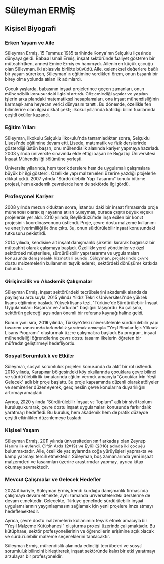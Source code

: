 # Süleyman ERMİŞ

## Kişisel Biyografi

### Erken Yaşam ve Aile

Süleyman Ermiş, 15 Temmuz 1985 tarihinde Konya'nın Selçuklu ilçesinde dünyaya geldi. Babası İsmail Ermiş, inşaat sektöründe faaliyet gösteren bir müteahhitken, annesi Emine Ermiş ev hanımıydı. Ailenin en küçük çocuğu olan Süleyman, iki ablasıyla birlikte büyüdü. Aile, geleneksel değerlere bağlı bir yaşam sürerken, Süleyman'ın eğitimine verdikleri önem, onun başarılı bir birey olma yolunda atılan ilk adımlardı.

Çocuk yaşlarda, babasının inşaat projelerinde geçen zamanları, onun mühendislik konusundaki ilgisini artırdı. Gözlemlediği yapılar ve yapılan işlerin arka plandaki matematiksel hesaplamaları, ona inşaat mühendisliğinin karmaşık ama heyecan verici dünyasını tanıttı. Bu dönemde, özellikle fen bilimlerine olan ilgisi dikkat çekti; ilkokul yıllarında katıldığı bilim fuarlarında çeşitli ödüller kazandı.

### Eğitim Yılları

Süleyman, ilkokulu Selçuklu İlkokulu'nda tamamladıktan sonra, Selçuklu Lisesi'nde eğitimine devam etti. Lisede, matematik ve fizik derslerinde gösterdiği üstün başarı, onu mühendislik alanında kariyer yapmaya hazırladı. 2003 yılında üniversite sınavında elde ettiği başarı ile Boğaziçi Üniversitesi İnşaat Mühendisliği bölümüne yerleşti.

Üniversite yıllarında, hem teorik derslere hem de uygulamalı çalışmalara büyük bir ilgi gösterdi. Özellikle yapı malzemeleri üzerine yazdığı projelerle dikkat çekti. 2007 yılında "Sürdürülebilir Yapı Tasarımı" konulu bitirme projesi, hem akademik çevrelerde hem de sektörde ilgi gördü.

### Profesyonel Kariyer

2008 yılında mezun olduktan sonra, İstanbul'daki bir inşaat firmasında proje mühendisi olarak iş hayatına atılan Süleyman, burada çeşitli büyük ölçekli projelerde yer aldı. 2010 yılında, Beylikdüzü'nde inşa edilen bir konut projesinin koordinasyonunu üstlendi. Proje, çevre dostu malzeme kullanımı ve enerji verimliliği ile öne çıktı. Bu, onun sürdürülebilir inşaat konusundaki tutkusunu pekiştirdi.

2014 yılında, kendisine ait inşaat danışmanlık şirketini kurarak bağımsız bir müteahhit olarak çalışmaya başladı. Özellikle yerel yönetimler ve özel sektördeki müşterilere, sürdürülebilir yapı tasarımı ve uygulamaları konusunda danışmanlık hizmetleri sundu. Süleyman, projelerinde çevre dostu malzemelerin kullanımını teşvik ederek, sektördeki dönüşüme katkıda bulundu.

### Girişimcilik ve Akademik Çalışmalar

Süleyman Ermiş, inşaat sektöründeki tecrübelerini akademik alanda da paylaşma arzusuyla, 2015 yılında Yıldız Teknik Üniversitesi'nde yüksek lisans eğitimine başladı. Yüksek lisans tezi, "Türkiye'de Sürdürülebilir İnşaat Uygulamaları: Başarılar ve Zorluklar" başlığını taşıyordu. Bu çalışma, sektörün geleceği açısından önemli bir referans kaynağı haline geldi.

Bunun yanı sıra, 2016 yılında, Türkiye'deki üniversitelerde sürdürülebilir yapı tasarımı konusunda farkındalık yaratmak amacıyla "Yeşil Binalar İçin Yüksek Lisans Programı" oluşturmak üzere çalışmalara başladı. Bu program, inşaat mühendisliği öğrencilerine çevre dostu tasarım ilkelerini öğreten bir müfredat geliştirmeyi hedefliyordu.

### Sosyal Sorumluluk ve Etkiler

Süleyman, sosyal sorumluluk projeleri konusunda da aktif bir rol üstlendi. 2018 yılında, Karapınar bölgesindeki köy okullarında çocuklara çevre bilinci ve sürdürülebilirlik konularında eğitim vermek amacıyla "Çocuklar İçin Yeşil Gelecek" adlı bir proje başlattı. Bu proje kapsamında düzenli olarak atölyeler ve seminerler düzenleyerek, genç neslin çevre konularına duyarlılığını artırmayı amaçladı.

Ayrıca, 2020 yılında "Sürdürülebilir İnşaat ve Toplum" adlı bir sivil toplum kuruluşu kurarak, çevre dostu inşaat uygulamaları konusunda farkındalık yaratmayı hedefledi. Bu kuruluş, hem akademik hem de pratik düzeyde çeşitli etkinlikler düzenlemeye başladı.

### Kişisel Yaşam

Süleyman Ermiş, 2011 yılında üniversiteden sınıf arkadaşı olan Zeynep Hanım ile evlendi. Çiftin Arda (2013) ve Eylül (2016) adında iki çocuğu bulunmaktadır. Aile, özellikle yaz aylarında doğa yürüyüşleri yapmakta ve kamp yapmayı tercih etmektedir. Süleyman, boş zamanlarında yeni inşaat malzemeleri ve tasarımları üzerine araştırmalar yapmayı, ayrıca kitap okumayı sevmektedir. 

### Mevcut Çalışmalar ve Gelecek Hedefler

2024 itibariyle, Süleyman Ermiş, kendi kurduğu danışmanlık firmasında çalışmaya devam etmekte, aynı zamanda üniversitelerdeki derslerine de devam etmektedir. Gelecekte, Türkiye genelinde sürdürülebilir inşaat uygulamalarının yaygınlaşmasını sağlamak için yeni projelere imza atmayı hedeflemektedir. 

Ayrıca, çevre dostu malzemelerin kullanımını teşvik etmek amacıyla bir "Yeşil Malzeme Kütüphanesi" oluşturma projesi üzerinde çalışmaktadır. Bu kütüphane, sektör profesyonellerinin ve öğrencilerin erişimine açık olacak ve sürdürülebilir malzeme seçeneklerini tanıtacaktır.

Süleyman Ermiş, mühendislik alanında edindiği tecrübeleri ve sosyal sorumluluk bilincini birleştirerek, inşaat sektöründe kalıcı bir etki yaratmayı arzulayan bir profesyoneldir.